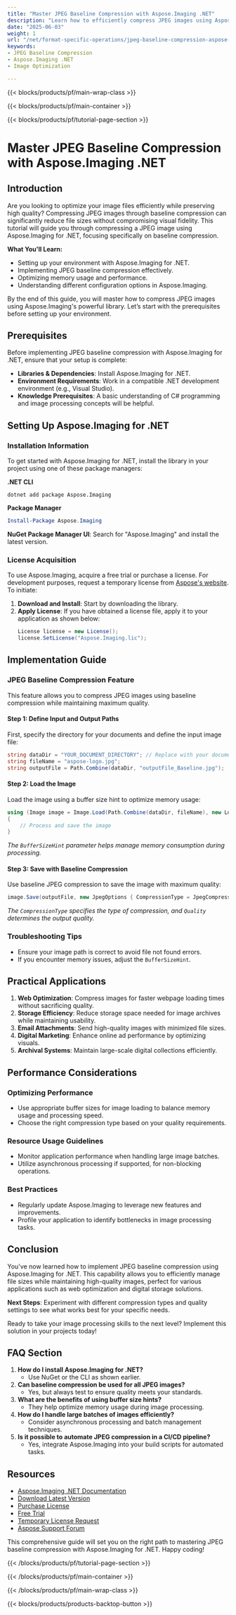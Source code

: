 ```yaml
---
title: "Master JPEG Baseline Compression with Aspose.Imaging .NET"
description: "Learn how to efficiently compress JPEG images using Aspose.Imaging for .NET, reducing file sizes while maintaining quality."
date: "2025-06-03"
weight: 1
url: "/net/format-specific-operations/jpeg-baseline-compression-aspose-imaging-net/"
keywords:
- JPEG Baseline Compression
- Aspose.Imaging .NET
- Image Optimization

---
```


{{< blocks/products/pf/main-wrap-class >}}

{{< blocks/products/pf/main-container >}}

{{< blocks/products/pf/tutorial-page-section >}}
# Master JPEG Baseline Compression with Aspose.Imaging .NET

## Introduction

Are you looking to optimize your image files efficiently while preserving high quality? Compressing JPEG images through baseline compression can significantly reduce file sizes without compromising visual fidelity. This tutorial will guide you through compressing a JPEG image using Aspose.Imaging for .NET, focusing specifically on baseline compression.

**What You'll Learn:**
- Setting up your environment with Aspose.Imaging for .NET.
- Implementing JPEG baseline compression effectively.
- Optimizing memory usage and performance.
- Understanding different configuration options in Aspose.Imaging.

By the end of this guide, you will master how to compress JPEG images using Aspose.Imaging's powerful library. Let’s start with the prerequisites before setting up your environment.

## Prerequisites

Before implementing JPEG baseline compression with Aspose.Imaging for .NET, ensure that your setup is complete:
- **Libraries & Dependencies**: Install Aspose.Imaging for .NET.
- **Environment Requirements**: Work in a compatible .NET development environment (e.g., Visual Studio).
- **Knowledge Prerequisites**: A basic understanding of C# programming and image processing concepts will be helpful.

## Setting Up Aspose.Imaging for .NET

### Installation Information

To get started with Aspose.Imaging for .NET, install the library in your project using one of these package managers:

**.NET CLI**
```shell
dotnet add package Aspose.Imaging
```

**Package Manager**
```powershell
Install-Package Aspose.Imaging
```

**NuGet Package Manager UI**: Search for "Aspose.Imaging" and install the latest version.

### License Acquisition

To use Aspose.Imaging, acquire a free trial or purchase a license. For development purposes, request a temporary license from [Aspose's website](https://purchase.aspose.com/temporary-license/). To initiate:
1. **Download and Install**: Start by downloading the library.
2. **Apply License**: If you have obtained a license file, apply it to your application as shown below:
   ```csharp
   License license = new License();
   license.SetLicense("Aspose.Imaging.lic");
   ```

## Implementation Guide

### JPEG Baseline Compression Feature

This feature allows you to compress JPEG images using baseline compression while maintaining maximum quality.

#### Step 1: Define Input and Output Paths

First, specify the directory for your documents and define the input image file:
```csharp
string dataDir = "YOUR_DOCUMENT_DIRECTORY"; // Replace with your document directory path
string fileName = "aspose-logo.jpg";
string outputFile = Path.Combine(dataDir, "outputFile_Baseline.jpg");
```

#### Step 2: Load the Image

Load the image using a buffer size hint to optimize memory usage:
```csharp
using (Image image = Image.Load(Path.Combine(dataDir, fileName), new LoadOptions { BufferSizeHint = 50 }))
{
    // Process and save the image
}
```
*The `BufferSizeHint` parameter helps manage memory consumption during processing.*

#### Step 3: Save with Baseline Compression

Use baseline JPEG compression to save the image with maximum quality:
```csharp
image.Save(outputFile, new JpegOptions { CompressionType = JpegCompressionMode.Baseline, Quality = 100 });
```
*The `CompressionType` specifies the type of compression, and `Quality` determines the output quality.*

### Troubleshooting Tips
- Ensure your image path is correct to avoid file not found errors.
- If you encounter memory issues, adjust the `BufferSizeHint`.

## Practical Applications

1. **Web Optimization**: Compress images for faster webpage loading times without sacrificing quality.
2. **Storage Efficiency**: Reduce storage space needed for image archives while maintaining usability.
3. **Email Attachments**: Send high-quality images with minimized file sizes.
4. **Digital Marketing**: Enhance online ad performance by optimizing visuals.
5. **Archival Systems**: Maintain large-scale digital collections efficiently.

## Performance Considerations

### Optimizing Performance
- Use appropriate buffer sizes for image loading to balance memory usage and processing speed.
- Choose the right compression type based on your quality requirements.

### Resource Usage Guidelines
- Monitor application performance when handling large image batches.
- Utilize asynchronous processing if supported, for non-blocking operations.

### Best Practices
- Regularly update Aspose.Imaging to leverage new features and improvements.
- Profile your application to identify bottlenecks in image processing tasks.

## Conclusion

You've now learned how to implement JPEG baseline compression using Aspose.Imaging for .NET. This capability allows you to efficiently manage file sizes while maintaining high-quality images, perfect for various applications such as web optimization and digital storage solutions.

**Next Steps**: Experiment with different compression types and quality settings to see what works best for your specific needs.

Ready to take your image processing skills to the next level? Implement this solution in your projects today!

## FAQ Section

1. **How do I install Aspose.Imaging for .NET?**
   - Use NuGet or the CLI as shown earlier.
2. **Can baseline compression be used for all JPEG images?**
   - Yes, but always test to ensure quality meets your standards.
3. **What are the benefits of using buffer size hints?**
   - They help optimize memory usage during image processing.
4. **How do I handle large batches of images efficiently?**
   - Consider asynchronous processing and batch management techniques.
5. **Is it possible to automate JPEG compression in a CI/CD pipeline?**
   - Yes, integrate Aspose.Imaging into your build scripts for automated tasks.

## Resources
- [Aspose.Imaging .NET Documentation](https://reference.aspose.com/imaging/net/)
- [Download Latest Version](https://releases.aspose.com/imaging/net/)
- [Purchase License](https://purchase.aspose.com/buy)
- [Free Trial](https://releases.aspose.com/imaging/net/)
- [Temporary License Request](https://purchase.aspose.com/temporary-license/)
- [Aspose Support Forum](https://forum.aspose.com/c/imaging/10)

This comprehensive guide will set you on the right path to mastering JPEG baseline compression with Aspose.Imaging for .NET. Happy coding!

{{< /blocks/products/pf/tutorial-page-section >}}

{{< /blocks/products/pf/main-container >}}

{{< /blocks/products/pf/main-wrap-class >}}

{{< blocks/products/products-backtop-button >}}